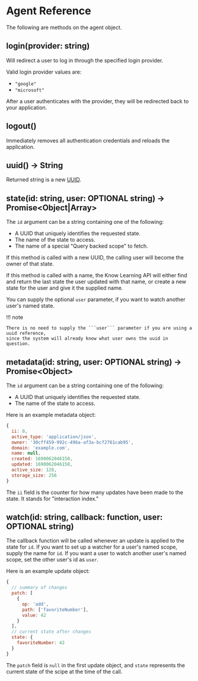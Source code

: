 # Agent Reference

The following are methods on the agent object.

## login(provider: string)

Will redirect a user to log in through the specified login provider.

Valid login provider values are:

* ```"google"```
* ```"microsoft"```

After a user authenticates with the provider, they will be redirected back to your application.

## logout()

Immediately removes all authentication credentials and reloads the application.

## uuid() &rarr; String

Returned string is a new [UUID](https://developer.mozilla.org/en-US/docs/Glossary/UUID).

## state(id: string, user: OPTIONAL string) &rarr; Promise&lt;Object|Array&gt;
The ```id``` argument can be a string containing one of the following:

* A UUID that uniquely identifies the requested state.
* The name of the state to access.
* The name of a special "Query backed scope" to fetch.

If this method is called with a new UUID, the calling user will become the owner of that state.

If this method is called with a name, the Know Learning API will either find and return the last state the user updated with that name, or create a new state for the user and give it the supplied name.

You can supply the optional ```user``` parameter, if you want to watch another user's named state.

!!! note

    There is no need to supply the ```user``` parameter if you are using a uuid reference,
    since the system will already know what user owns the uuid in question.

## metadata(id: string, user: OPTIONAL string) &rarr; Promise&lt;Object&gt;
The ```id``` argument can be a string containing one of the following:

* A UUID that uniquely identifies the requested state.
* The name of the state to access.

Here is an example metadata object:

```js
{
  ii: 0,
  active_type: 'application/json',
  owner: '30cff459-992c-496a-af3a-bcf2761cab95',
  domain: 'example.com',
  name: null,
  created: 1690062046150,
  updated: 1690062046150,
  active_size: 128,
  storage_size: 256
}
```

The ```ii``` field is the counter for how many updates have been made to the state. It stands for "interaction index."

## watch(id: string, callback: function, user: OPTIONAL string)

The callback function will be called whenever an update is applied to the state for ```id```.
If you want to set up a watcher for a user's named scope, supply the name for ```id```.
If you want a user to watch another user's named scope, set the other user's id as ```user```.

Here is an example update object:

```js
{
  // summary of changes
  patch: [
    {
      op: 'add',
      path: ['favoriteNumber'],
      value: 42
    }
  ],
  // current state after changes
  state: {
    favoriteNumber: 42
  }
}
```

The ```patch``` field is ```null``` in the first update object,
and ```state``` represents the current state of the scipe at the time of the call.
